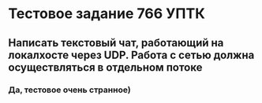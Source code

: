 # Тестовое задание 766 УПТК

## Написать текстовый чат, работающий на локалхосте через UDP. Работа с сетью должна осуществляться в отдельном потоке

### Да, тестовое очень странное)
